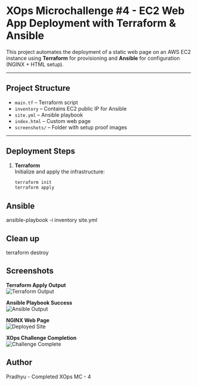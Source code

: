 # XOps Microchallenge #4 - EC2 Web App Deployment with Terraform & Ansible

This project automates the deployment of a static web page on an AWS EC2 instance using **Terraform** for provisioning and **Ansible** for configuration (NGINX + HTML setup).

---

## Project Structure

- `main.tf` – Terraform script 
- `inventory` – Contains EC2 public IP for Ansible
- `site.yml` – Ansible playbook
- `index.html` – Custom web page
- `screenshots/` – Folder with setup proof images

---

## Deployment Steps

1. **Terraform**  
   Initialize and apply the infrastructure:
   ```bash
   terraform init
   terraform apply

## Ansible

ansible-playbook -i inventory site.yml

## Clean up
terraform destroy

## Screenshots

**Terraform Apply Output**  
![Terraform Output](./screenshots/terraform-output.png)

**Ansible Playbook Success**  
![Ansible Output](./screenshots/ansible-success.png)

**NGINX Web Page**  
![Deployed Site](./screenshots/nginx-browser.png)

**XOps Challenge Completion**  
![Challenge Complete](./screenshots/Xops_MC4.png)

## Author
Pradhyu - Completed XOps MC - 4